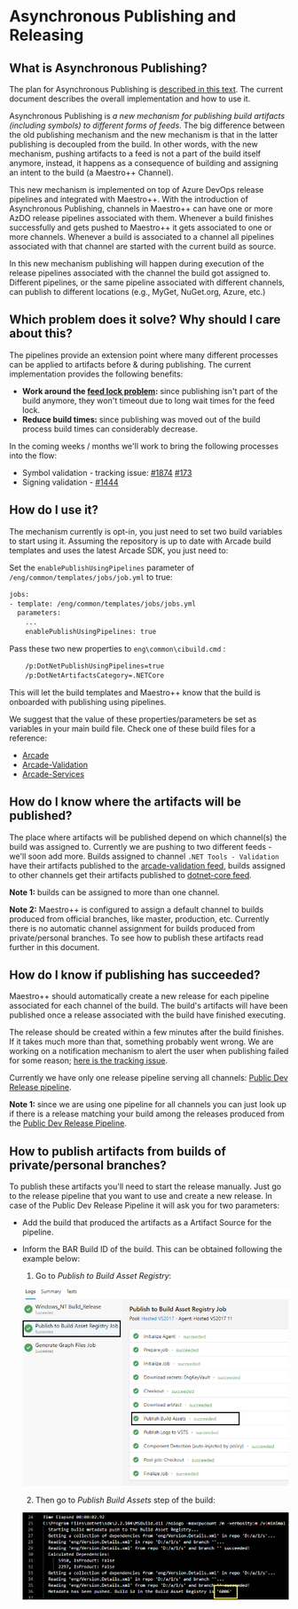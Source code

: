 # Asynchronous Publishing and Releasing

## What is Asynchronous Publishing?

The plan for Asynchronous Publishing is [described in this text](https://github.com/dotnet/arcade/blob/master/Documentation/CorePackages/AsyncPublishing.md). The current document describes the overall implementation and how to use it. 

Asynchronous Publishing is *a new mechanism for publishing build artifacts (including symbols) to different forms of feeds*. The big difference between the old publishing mechanism and the new mechanism is that in the latter publishing is decoupled from the build. In other words, with the new mechanism, pushing artifacts to a feed is not a part of the build itself anymore, instead, it happens as a consequence of building and assigning an intent to the build (a Maestro++ Channel).

This new mechanism is implemented on top of Azure DevOps release pipelines and integrated with Maestro++. With the introduction of Asynchronous Publishing, channels in Maestro++ can have one or more AzDO release pipelines associated with them. Whenever a build finishes successfully and gets pushed to Maestro++ it gets associated to one or more channels. Whenever a build is associated to a channel all pipelines associated with that channel are started with the current build as source.

In this new mechanism publishing will happen during execution of the release pipelines associated with the channel the build got assigned to. Different pipelines, or the same pipeline associated with different channels, can publish to different locations (e.g., MyGet, NuGet.org, Azure, etc.) 

## Which problem does it solve? Why should I care about this?

The pipelines provide an extension point where many different processes can be applied to artifacts before & during publishing. The current implementation provides the following benefits:

- **Work around the [feed lock problem](https://github.com/dotnet/arcade/blob/master/Documentation/CorePackages/AsyncPublishing.md#problems):** since publishing isn't part of the build anymore, they won't timeout due to long wait times for the feed lock.
- **Reduce build times:** since publishing was moved out of the build process build times can considerably decrease.

In the coming weeks / months we'll work to bring the following processes into the flow:

- Symbol validation - tracking issue: [#1874](https://github.com/dotnet/arcade/issues/1874) [#173](https://github.com/dotnet/arcade/issues/173)
- Signing validation - [#1444](https://github.com/dotnet/arcade/issues/1444)

## How do I use it?

The mechanism currently is opt-in, you just need to set two build variables to start using it. Assuming the repository is up to date with Arcade build templates and uses the latest Arcade SDK, you just need to:

Set the `enablePublishUsingPipelines` parameter of `/eng/common/templates/jobs/job.yml` to true:

```xml
jobs:
- template: /eng/common/templates/jobs/jobs.yml
  parameters:
    ...
    enablePublishUsingPipelines: true
```

Pass these two new properties to `eng\common\cibuild.cmd` :

```xml
	/p:DotNetPublishUsingPipelines=true
	/p:DotNetArtifactsCategory=.NETCore
```

This will let the build templates and Maestro++ know that the build is onboarded with publishing using pipelines.

We suggest that the value of these properties/parameters be set as variables in your main build file. Check one of these build files for a reference:

- [Arcade](https://github.com/dotnet/arcade/blob/master/azure-pipelines.yml)
- [Arcade-Validation](https://github.com/dotnet/arcade-validation/blob/master/azure-pipelines.yml)
- [Arcade-Services](https://github.com/dotnet/arcade-services/blob/master/azure-pipelines.yml)

## How do I know where the artifacts will be published?

The place where artifacts will be published depend on which channel(s) the build was assigned to. Currently we are pushing to two different feeds - we'll soon add more. Builds assigned to channel `.NET Tools - Validation` have their artifacts published to the [arcade-validation feed](https://dotnetfeed.blob.core.windows.net/arcade-validation/index.json), builds assigned to other channels get their artifacts published to [dotnet-core feed](https://dotnetfeed.blob.core.windows.net/dotnet-core/index.json).

**Note 1:** builds can be assigned to more than one channel.

**Note 2:** Maestro++ is configured to assign a default channel to builds produced from official branches, like master, production, etc. Currently there is no automatic channel assignment for builds produced from private/personal branches. To see how to publish these artifacts read further in this document.

## How do I know if publishing has succeeded?

Maestro++ should automatically create a new release for each pipeline associated for each channel of the build.  The build's artifacts will have been published once a release associated with the build have finished executing.

The release should be created within a few minutes after the build finishes. If it takes much more than that, something probably went wrong. We are working on a notification mechanism to alert the user when publishing failed for some reason; [here is the tracking issue](https://github.com/dotnet/arcade/issues/2303).

Currently we have only one release pipeline serving all channels: [Public Dev Release pipeline](https://dnceng.visualstudio.com/internal/_release?definitionId=36).

**Note 1:** since we are using one pipeline for all channels you can just look up if there is a release matching your build among the releases produced from the [Public Dev Release Pipeline](https://dnceng.visualstudio.com/internal/_release?definitionId=36).

## How to publish artifacts from builds of private/personal branches?

To publish these artifacts you'll need to start the release manually. Just go to the release pipeline that you want to use and create a new release. In case of the Public Dev Release Pipeline it will ask you for two parameters:

- Add the build that produced the artifacts as a Artifact Source for the pipeline.

- Inform the BAR Build ID of the build. This can be obtained following the example below:

  1) Go to *Publish to Build Asset Registry*:

  ![Publish-to-BAR](images/Publish-to-BAR.png)

  2) Then go to *Publish Build Assets* step of the build:

  ![BarBuildID](images/BarBuildID.png)
